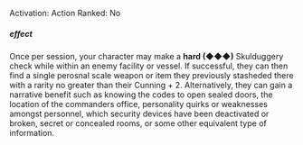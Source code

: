 Activation: Action
Ranked: No
##### effect
Once per session, your character may make a
**hard (◆◆◆)** Skulduggery check while
within an enemy facility or vessel. If
successful, they can then find a single
perosnal scale weapon or item they
previously stasheded there with a rarity no
greater than their Cunning + 2. Alternatively,
they can gain a narrative benefit such as
knowing the codes to open sealed doors, the
location of the commanders office,
personality quirks or weaknesses amongst
personnel, which security devices have been
deactivated or broken, secret or concealed
rooms, or some other equivalent type of
information.